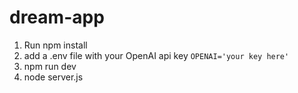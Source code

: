 # dream-app
1. Run npm install
2. add a .env file with your OpenAI api key `OPENAI='your key here'`
3. npm run dev
4. node server.js
